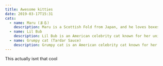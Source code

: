 ```yaml
---
title: Awesome kitties
date: 2019-03-17T15:31
cats:
  - name: Maru (まる)
    description: Maru is a Scottish Fold from Japan, and he loves boxes.
  - name: Lil Bub
    description: Lil Bub is an American celebrity cat known for her unique appearance.
  - name: Grumpy cat (Tardar Sauce)
    description: Grumpy cat is an American celebrity cat known for her grumpy appearance.
---
```

This actually isnt that cool
